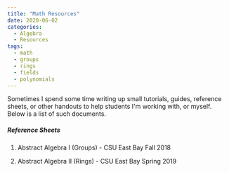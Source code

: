 ```yaml
---
title: "Math Resources"
date: 2020-06-02
categories:
  - Algebra
  - Resources
tags:
  - math
  - groups
  - rings
  - fields
  - polynomials
---
```


Sometimes I spend some time writing up small tutorials, guides, reference sheets, or other handouts to help students I'm working with, or myself. Below is a list of such documents.

##### Reference Sheets

1. Abstract Algebra I (Groups) - CSU East Bay Fall 2018
<object data="{{ site.url }}{{ site.baseurl }}/assets/pdfs/Algebra_I_Reference_Sheet.pdf" width="1500" height="1000" type="application/pdf"></object>

2. Abstract Algebra II (Rings) - CSU East Bay Spring 2019
<object data="{{ site.url }}{{ site.baseurl }}/assets/pdfs/Algebra_II_Reference_Sheet.pdf" width="1500" height="1000" type="application/pdf"></object>
